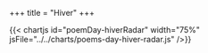 +++
title = "Hiver"
+++

{{< chartjs id="poemDay-hiverRadar" width="75%" jsFile="../../charts/poems-day-hiver-radar.js" />}}
